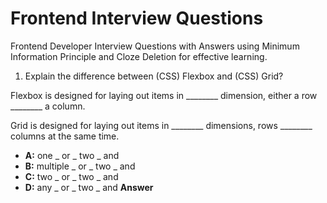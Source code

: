 # Frontend Interview Questions

Frontend Developer Interview Questions with Answers using Minimum Information Principle and Cloze Deletion for effective learning. 


1.  Explain the difference between (CSS) Flexbox and (CSS) Grid?

Flexbox is designed for laying out items in ________ dimension, either a row ________ a column. 

Grid is designed for laying out items in ________ dimensions, rows ________ columns at the same time.

- **A:** one _ or _ two _ and
- **B:** multiple _ or _ two _ and
- **C:** two _ or _ two _ and
- **D:** any _ or _ two _ and
**Answer**
